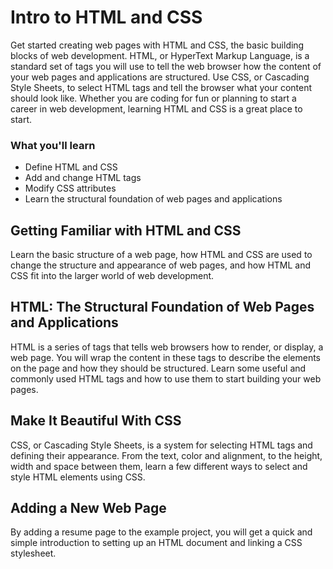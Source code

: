 # Intro to HTML and CSS
Get started creating web pages with HTML and CSS, the basic building blocks of web development. HTML, or HyperText Markup Language, is a standard set of tags you will use to tell the web browser how the content of your web pages and applications are structured. Use CSS, or Cascading Style Sheets, to select HTML tags and tell the browser what your content should look like. Whether you are coding for fun or planning to start a career in web development, learning HTML and CSS is a great place to start.

### What you'll learn
- Define HTML and CSS
- Add and change HTML tags
- Modify CSS attributes
- Learn the structural foundation of web pages and applications

## Getting Familiar with HTML and CSS
Learn the basic structure of a web page, how HTML and CSS are used to change the structure and appearance of web pages, and how HTML and CSS fit into the larger world of web development.

## HTML: The Structural Foundation of Web Pages and Applications
HTML is a series of tags that tells web browsers how to render, or display, a web page. You will wrap the content in these tags to describe the elements on the page and how they should be structured. Learn some useful and commonly used HTML tags and how to use them to start building your web pages.

## Make It Beautiful With CSS
CSS, or Cascading Style Sheets, is a system for selecting HTML tags and defining their appearance. From the text, color and alignment, to the height, width and space between them, learn a few different ways to select and style HTML elements using CSS.

## Adding a New Web Page
By adding a resume page to the example project, you will get a quick and simple introduction to setting up an HTML document and linking a CSS stylesheet.